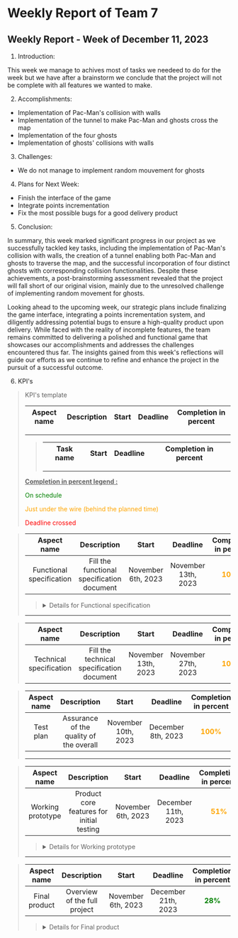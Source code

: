 # Weekly Report of Team 7
## Weekly Report - Week of December 11, 2023
1. Introduction:

This week we manage to achives most of tasks we needeed to do for the week but we have after a brainstorm we conclude that the project will not be complete with all features we wanted to make. 

2. Accomplishments:
- Implementation of Pac-Man's collision with walls
- Implementation of the tunnel to make Pac-Man and ghosts cross the map
- Implementation of the four ghosts
- Implementation of ghosts' collisions with walls
3. Challenges:
- We do not manage to implement random mouvement for ghosts
4. Plans for Next Week:
- Finish the interface of the game
- Integrate points incrementation
- Fix the most possible bugs for a good delivery product
5. Conclusion:

In summary, this week marked significant progress in our project as we successfully tackled key tasks, including the implementation of Pac-Man's collision with walls, the creation of a tunnel enabling both Pac-Man and ghosts to traverse the map, and the successful incorporation of four distinct ghosts with corresponding collision functionalities. Despite these achievements, a post-brainstorming assessment revealed that the project will fall short of our original vision, mainly due to the unresolved challenge of implementing random movement for ghosts.

Looking ahead to the upcoming week, our strategic plans include finalizing the game interface, integrating a points incrementation system, and diligently addressing potential bugs to ensure a high-quality product upon delivery. While faced with the reality of incomplete features, the team remains committed to delivering a polished and functional game that showcases our accomplishments and addresses the challenges encountered thus far. The insights gained from this week's reflections will guide our efforts as we continue to refine and enhance the project in the pursuit of a successful outcome.



6. KPI's
>KPI's template 
>
>Aspect name|Description|Start|Deadline|Completion in percent|
>|:-:|:-:|:-:|:-:|:-:|
>---
>>|Task name|Start|Deadline|Completion in percent|
>>|:-:|:-:|:-:|:-:|
>>---
>**<u>Completion in percent legend :</u>**
>
><span style=color:green>On schedule</span>
>
><span style=color:orange>Just under the wire (behind the planned time)</span>
>
><span style=color:red>Deadline crossed</span>




>|Aspect name|Description|Start|Deadline|Completion in percent|
>|:-:|:-:|:-:|:-:|:-:|
>|Functional specification|Fill the functional specification document|November 6th, 2023|November 13th, 2023|<span style=color:orange>**100%**</span>|
>><details>
>>  <summary>Details for Functional specification</summary>
>>  
>>  |Task name|Start|Deadline|Completion in percent|
>>  |:-:|:-:|:-:|:-:|
>>  |Analyze call for tender|November 6th, 2023|November 8th, 2023|<span style=color:green>**100%**</span>|
>>  |Mindmap ideas|November 6th, 2023|November 8th, 2023|<span style=color:green>**100%**</span>|
>>  |Reverse mindmap|November 6th, 2023|November 8th, 2023|<span style=color:green>**100%**</span>|
>></details>
>---


>|Aspect name|Description|Start|Deadline|Completion in percent|
>|:-:|:-:|:-:|:-:|:-:|
>|Technical specification|Fill the technical specification document|November 13th, 2023|November 27th, 2023|<span style=color:orange>**100%**</span>|
<!-- >><details>
>>  <summary>Details for Technical specification</summary>
>>  
>>  |Task name|Start|Deadline|Completion in percent|
>>  |:-:|:-:|:-:|:-:|
>>  |||||
>></details> -->

>|Aspect name|Description|Start|Deadline|Completion in percent|
>|:-:|:-:|:-:|:-:|:-:|
>|Test plan|Assurance of the quality of the overall|November 10th, 2023|December 8th, 2023|<span style=color:orange>**100%**</span>|
>--- 

>|Aspect name|Description|Start|Deadline|Completion in percent|
>|:-:|:-:|:-:|:-:|:-:|
>|Working prototype|Product core features for initial testing|November 6th, 2023|December 11th, 2023|<span style=color:orange>**51%**</span>|
>><details>
>>  <summary>Details for Working prototype</summary>
>>  
>>  |Task name|Start|Deadline|Completion in percent|
>>  |:-:|:-:|:-:|:-:|
>>  |Create sprites|November 17th, 2023|November 27th, 2023|<span style=color:green>**100%**</span>|
>>  |Create the main menu|November 17th, 2023|December 1th, 2023|<span style=color:green>**100%**</span>|
>>  |Create mazes + implementation|November 17th, 2023|December 1th, 2023|<span style=color:red>**100%**</span>|
>>  |Implement Pac-Man’s movement|November 17th, 2023|December 1th, 2023|<span style=color:green>**100%**</span>|
>>  |Implement collisions|December 7th, 2023|December 11th, 2023|<span style=color:red>**100%**</span>|
>>  |Implement ghost’s movement|December 4th, 2023|December 11th, 2023|<span style=color:red>**60%**</span>|
>>  |Scoring|December 18th, 2023|December 11th, 2023|<span style=color:red>**0%**</span>|
>>  |Create the settings menu|November 20th, 2023|December 11th, 2023|<span style=color:red>**80%**</span>|
>></details>
>---

>|Aspect name|Description|Start|Deadline|Completion in percent|
>|:-:|:-:|:-:|:-:|:-:|
>|Final product|Overview of the full project|November 6th, 2023| December 21th, 2023|<span style=color:green>**28%**</span>|
>><details>
>>  <summary>Details for Final product</summary>
>>  
>>  |Task name|Start|Deadline|Completion in percent|
>>  |:-:|:-:|:-:|:-:|
>>  |Functional specification|November 6th, 2023|November 13th, 2023|<span style=color:orange>**100%**</span>|
>>  |Technical specification|November 13th, 2023|November 27th, 2023|<span style=color:orange>**100%**</span>|
>>  |Test plan|November 10th, 2023|December 8th, 2023|<span style=color:orange>**100%**</span>|
>>  |Working prototype|November 6th, 2023|December 11th, 2023|<span style=color:orange>**51%**</span>|
>>  |~~High Score~~||~~December 8th, 2023~~|~~<span style=color:white>**0%**</span>~~|
>>  |Implement game over menu||December 17th, 2023|<span style=color:white>**0%**</span>|
>>  |~~Implement key binds~~||~~December 17th, 2023~~|~~<span style=color:white>**0%**</span>~~|
>>  |~~Implement sounds~~||~~December 17th, 2023~~|~~<span style=color:white>**0%**</span>~~|
>></details>




